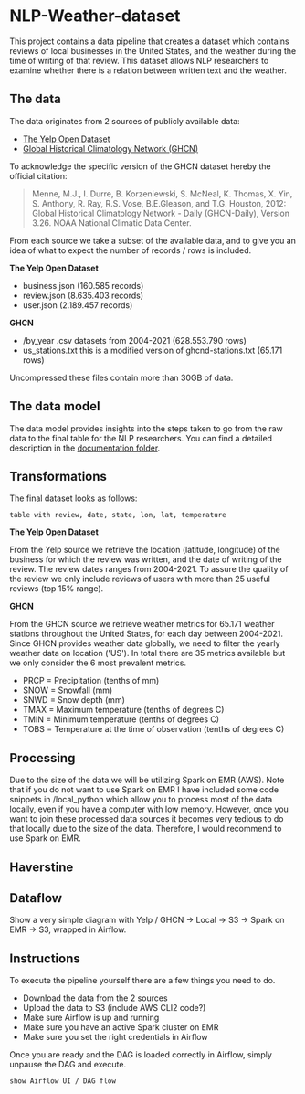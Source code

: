 # NLP-Weather-dataset

This project contains a data pipeline that creates a dataset which contains reviews of local businesses in the United
States, and the weather during the time of writing of that review. This dataset allows NLP researchers to examine whether 
there is a relation between written text and the weather. 

## The data

The data originates from 2 sources of publicly available data:

- [The Yelp Open Dataset][yelp]
- [Global Historical Climatology Network (GHCN)][ghcn]

To acknowledge the specific version of the GHCN dataset hereby the official citation:

> Menne, M.J., I. Durre, B. Korzeniewski, S. McNeal, K. Thomas, X. Yin, S. Anthony, R. Ray, 
R.S. Vose, B.E.Gleason, and T.G. Houston, 2012: Global Historical Climatology Network - 
Daily (GHCN-Daily), Version 3.26. NOAA National Climatic Data Center. 

From each source we take a subset of the available data, and to give you an idea of what to expect the number of records /
rows is included.

**The Yelp Open Dataset**
- business.json (160.585 records)
- review.json (8.635.403 records)
- user.json (2.189.457 records)

**GHCN**
- /by_year .csv datasets from 2004-2021 (628.553.790 rows)
- us_stations.txt this is a modified version of ghcnd-stations.txt (65.171 rows)

Uncompressed these files contain more than 30GB of data.

## The data model

The data model provides insights into the steps taken to go from the raw data to the final table for the NLP researchers.
You can find a detailed description in the [documentation folder][documentation_md].

## Transformations

The final dataset looks as follows:

`table with review, date, state, lon, lat, temperature`

**The Yelp Open Dataset**

From the Yelp source we retrieve the location (latitude, longitude) of the business for which the review was written,
and the date of writing of the review. The review dates ranges from 2004-2021. To assure the quality of the review we
only include reviews of users with more than 25 useful reviews (top 15% range). 

**GHCN**

From the GHCN source we retrieve weather metrics for 65.171 weather stations throughout the United States, for each day
between 2004-2021. Since GHCN provides weather data globally, we need to filter the yearly weather data on location 
('US'). In total there are 35 metrics available but we only consider the 6 most prevalent metrics.

- PRCP = Precipitation (tenths of mm)
- SNOW = Snowfall (mm)
- SNWD = Snow depth (mm)
- TMAX = Maximum temperature (tenths of degrees C)
- TMIN = Minimum temperature (tenths of degrees C)
- TOBS = Temperature at the time of observation (tenths of degrees C) 

## Processing

Due to the size of the data we will be utilizing Spark on EMR (AWS). Note that if you do not want to use Spark on EMR
I have included some code snippets in /local_python which allow you to process most of the data locally, even if you have 
a computer with low memory. However, once you want to join these processed data sources it becomes very tedious to do that
locally due to the size of the data. Therefore, I would recommend to use Spark on EMR.

## Haverstine



## Dataflow

Show a very simple diagram with Yelp / GHCN -> Local -> S3 -> Spark on EMR -> S3, wrapped in Airflow.

## Instructions

To execute the pipeline yourself there are a few things you need to do.

- Download the data from the 2 sources 
- Upload the data to S3 (include AWS CLI2 code?)
- Make sure Airflow is up and running
- Make sure you have an active Spark cluster on EMR 
- Make sure you set the right credentials in Airflow

Once you are ready and the DAG is loaded correctly in Airflow, simply unpause the DAG and execute. 

`show Airflow UI / DAG flow`

[yelp]: https://www.yelp.com/dataset
[ghcn]: https://www.ncei.noaa.gov/metadata/geoportal/rest/metadata/item/gov.noaa.ncdc:C00861/html
[documentation_md]: https://github.com/EBolle/NLP-Weather-dataset/blob/main/documentation/data_model.MD